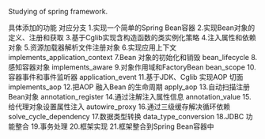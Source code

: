 Studying of spring framework.

具体添加的功能                             对应分支
1.实现一个简单的Spring Bean容器
2.实现Bean对象的定义、注册和获取
3.基于Cglib实现含构造函数的类实例化策略
4.注入属性和依赖对象
5.资源加载器解析文件注册对象
6.实现应用上下文                           implements_application_context
7.Bean 对象的初始化和销毁                   bean_lifecycle
8.感知容器对象                             implements_aware
9.对象作用域和FactoryBean                  bean_scope
10.容器事件和事件监听器                     application_event
11.基于JDK、Cglib 实现AOP 切面             implements_aop
12.把AOP 融入Bean 的生命周期               apply_aop
13.自动扫描注册Bean对象                    annotation_register
14.通过注解注入属性信息                     annotation_value
15.给代理对象设置属性注入                   autowire_proxy
16.通过三级缓存解决循环依赖                 solve_cycle_dependency
17.数据类型转换                           data_type_conversion
18.JDBC 功能整合
19.事务处理
20.框架实现
21.框架整合到Spring Bean容器中